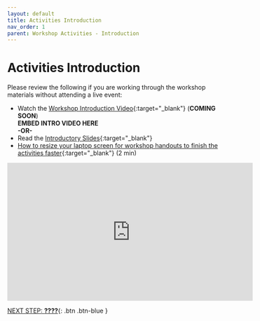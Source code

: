 ```yaml
---
layout: default
title: Activities Introduction
nav_order: 1
parent: Workshop Activities - Introduction
---
```

# Activities Introduction

Please review the following if you are working through the workshop materials without attending a live event:
- Watch the [Workshop Introduction Video](#){:target="_blank"} (**COMING SOON**)<br>
**EMBED INTRO VIDEO HERE**<br>
**-OR-**
- Read the [Introductory Slides](https://docs.google.com/presentation/d/1Lo5T4f46W9E7MjyL2T7sN0UoO6ep4Jslr7Rm8KRe2I0/){:target="_blank"} 
- [How to resize your laptop screen for workshop handouts to finish the activities faster](https://www.youtube.com/watch?v=Igk5hZUfzN0){:target="_blank"} (2 min)<br>
<iframe width="560" height="315" src="https://www.youtube.com/embed/Igk5hZUfzN0" title="YouTube video player" frameborder="0" allow="accelerometer; autoplay; clipboard-write; encrypted-media; gyroscope; picture-in-picture" allowfullscreen></iframe>

[NEXT STEP: **????**](#){: .btn .btn-blue }
